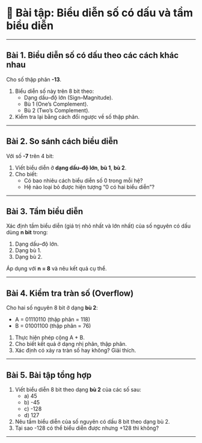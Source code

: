 # 📝 Bài tập: Biểu diễn số có dấu và tầm biểu diễn

---

## Bài 1. Biểu diễn số có dấu theo các cách khác nhau  
Cho số thập phân **-13**.  

1. Biểu diễn số này trên 8 bit theo:  
   - Dạng dấu–độ lớn (Sign–Magnitude).  
   - Bù 1 (One’s Complement).  
   - Bù 2 (Two’s Complement).  
2. Kiểm tra lại bằng cách đổi ngược về số thập phân.  

---

## Bài 2. So sánh cách biểu diễn  
Với số **-7** trên 4 bit:  

1. Viết biểu diễn ở **dạng dấu–độ lớn**, **bù 1**, **bù 2**.  
2. Cho biết:  
   - Có bao nhiêu cách biểu diễn số 0 trong mỗi hệ?  
   - Hệ nào loại bỏ được hiện tượng “0 có hai biểu diễn”?  

---

## Bài 3. Tầm biểu diễn  
Xác định tầm biểu diễn (giá trị nhỏ nhất và lớn nhất) của số nguyên có dấu dùng **n bit** trong:  

1. Dạng dấu–độ lớn.  
2. Dạng bù 1.  
3. Dạng bù 2.  

Áp dụng với **n = 8** và nêu kết quả cụ thể.  

---

## Bài 4. Kiểm tra tràn số (Overflow)  
Cho hai số nguyên 8 bit ở dạng **bù 2**:  
- A = 01110110 (thập phân = 118)  
- B = 01001100 (thập phân = 76)  

1. Thực hiện phép cộng A + B.  
2. Cho biết kết quả ở dạng nhị phân, thập phân.  
3. Xác định có xảy ra tràn số hay không? Giải thích.  

---

## Bài 5. Bài tập tổng hợp  
1. Viết biểu diễn 8 bit theo dạng **bù 2** của các số sau:  
   - a) 45  
   - b) -45  
   - c) -128  
   - d) 127  
2. Nêu tầm biểu diễn của số nguyên có dấu 8 bit theo dạng bù 2.  
3. Tại sao -128 có thể biểu diễn được nhưng +128 thì không?  

---
